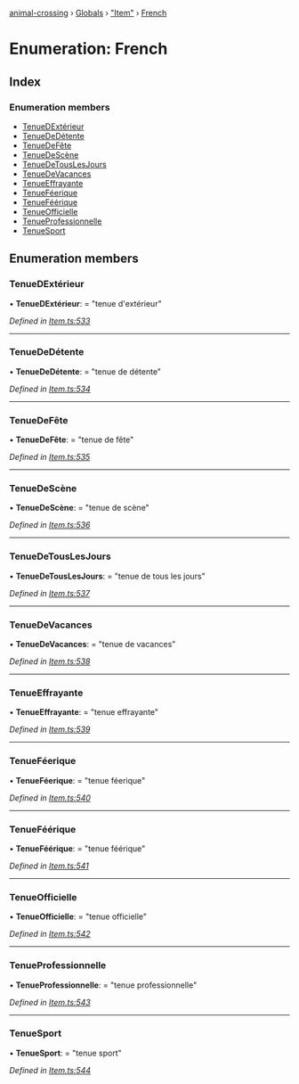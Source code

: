 [animal-crossing](../README.md) › [Globals](../globals.md) › ["Item"](../modules/_item_.md) › [French](_item_.french.md)

# Enumeration: French

## Index

### Enumeration members

* [TenueDExtérieur](_item_.french.md#tenuedextérieur)
* [TenueDeDétente](_item_.french.md#tenuededétente)
* [TenueDeFête](_item_.french.md#tenuedefête)
* [TenueDeScène](_item_.french.md#tenuedescène)
* [TenueDeTousLesJours](_item_.french.md#tenuedetouslesjours)
* [TenueDeVacances](_item_.french.md#tenuedevacances)
* [TenueEffrayante](_item_.french.md#tenueeffrayante)
* [TenueFéerique](_item_.french.md#tenueféerique)
* [TenueFéérique](_item_.french.md#tenueféérique)
* [TenueOfficielle](_item_.french.md#tenueofficielle)
* [TenueProfessionnelle](_item_.french.md#tenueprofessionnelle)
* [TenueSport](_item_.french.md#tenuesport)

## Enumeration members

###  TenueDExtérieur

• **TenueDExtérieur**: = "tenue d'extérieur"

*Defined in [Item.ts:533](https://github.com/Norviah/animal-crossing/blob/caec6ad/module/types/Item.ts#L533)*

___

###  TenueDeDétente

• **TenueDeDétente**: = "tenue de détente"

*Defined in [Item.ts:534](https://github.com/Norviah/animal-crossing/blob/caec6ad/module/types/Item.ts#L534)*

___

###  TenueDeFête

• **TenueDeFête**: = "tenue de fête"

*Defined in [Item.ts:535](https://github.com/Norviah/animal-crossing/blob/caec6ad/module/types/Item.ts#L535)*

___

###  TenueDeScène

• **TenueDeScène**: = "tenue de scène"

*Defined in [Item.ts:536](https://github.com/Norviah/animal-crossing/blob/caec6ad/module/types/Item.ts#L536)*

___

###  TenueDeTousLesJours

• **TenueDeTousLesJours**: = "tenue de tous les jours"

*Defined in [Item.ts:537](https://github.com/Norviah/animal-crossing/blob/caec6ad/module/types/Item.ts#L537)*

___

###  TenueDeVacances

• **TenueDeVacances**: = "tenue de vacances"

*Defined in [Item.ts:538](https://github.com/Norviah/animal-crossing/blob/caec6ad/module/types/Item.ts#L538)*

___

###  TenueEffrayante

• **TenueEffrayante**: = "tenue effrayante"

*Defined in [Item.ts:539](https://github.com/Norviah/animal-crossing/blob/caec6ad/module/types/Item.ts#L539)*

___

###  TenueFéerique

• **TenueFéerique**: = "tenue féerique"

*Defined in [Item.ts:540](https://github.com/Norviah/animal-crossing/blob/caec6ad/module/types/Item.ts#L540)*

___

###  TenueFéérique

• **TenueFéérique**: = "tenue féérique"

*Defined in [Item.ts:541](https://github.com/Norviah/animal-crossing/blob/caec6ad/module/types/Item.ts#L541)*

___

###  TenueOfficielle

• **TenueOfficielle**: = "tenue officielle"

*Defined in [Item.ts:542](https://github.com/Norviah/animal-crossing/blob/caec6ad/module/types/Item.ts#L542)*

___

###  TenueProfessionnelle

• **TenueProfessionnelle**: = "tenue professionnelle"

*Defined in [Item.ts:543](https://github.com/Norviah/animal-crossing/blob/caec6ad/module/types/Item.ts#L543)*

___

###  TenueSport

• **TenueSport**: = "tenue sport"

*Defined in [Item.ts:544](https://github.com/Norviah/animal-crossing/blob/caec6ad/module/types/Item.ts#L544)*
